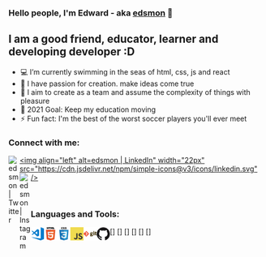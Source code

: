 ### Hello people, I'm Edward - aka [edsmon][linkedin] 👋

## I am a good friend, educator, learner and developing developer :D

- 💻 I’m currently swimming in the seas of html, css, js and react
- 🌱 I have passion for creation. make ideas come true
- 👯 I aim to create as a team and assume the complexity of things with pleasure
- 🥅 2021 Goal: Keep my education moving
- ⚡ Fun fact: I'm the best of the worst soccer players you'll ever meet

### Connect with me:

[<img align="left" alt="edsmon | Twitter" width="22px" src="https://cdn.jsdelivr.net/npm/simple-icons@v3/icons/twitter.svg" />][twitter]
[<img align="left" alt=edsmon | LinkedIn" width="22px" src="https://cdn.jsdelivr.net/npm/simple-icons@v3/icons/linkedin.svg" />][linkedin]
[<img align="left" alt="edsmon  | Instagram" width="22px" src="https://cdn.jsdelivr.net/npm/simple-icons@v3/icons/instagram.svg" />][instagram]

<br />

### Languages and Tools:

[<img align="left" alt="Visual Studio Code" width="26px" src="https://raw.githubusercontent.com/github/explore/80688e429a7d4ef2fca1e82350fe8e3517d3494d/topics/visual-studio-code/visual-studio-code.png" />]
[<img align="left" alt="HTML5" width="26px" src="https://raw.githubusercontent.com/github/explore/80688e429a7d4ef2fca1e82350fe8e3517d3494d/topics/html/html.png" />]
[<img align="left" alt="CSS3" width="26px" src="https://raw.githubusercontent.com/github/explore/80688e429a7d4ef2fca1e82350fe8e3517d3494d/topics/css/css.png" />]
[<img align="left" alt="JavaScript" width="26px" src="https://raw.githubusercontent.com/github/explore/80688e429a7d4ef2fca1e82350fe8e3517d3494d/topics/javascript/javascript.png" />]
[<img align="left" alt="Git" width="26px" src="https://raw.githubusercontent.com/github/explore/80688e429a7d4ef2fca1e82350fe8e3517d3494d/topics/git/git.png" />]
[<img align="left" alt="GitHub" width="26px" src="https://raw.githubusercontent.com/github/explore/78df643247d429f6cc873026c0622819ad797942/topics/github/github.png" />]

<br />
<br />

[twitter]: https://twitter.com/_edsmon
[instagram]: https://instagram.com/edsmon
[linkedin]: https://www.linkedin.com/in/edsmon
